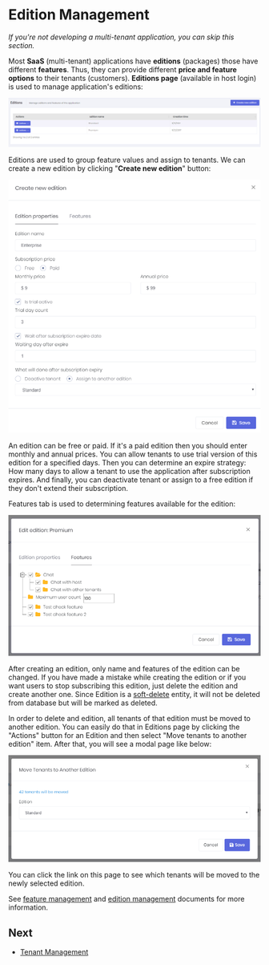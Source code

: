 # Edition Management

*If you're not developing a multi-tenant application, you can skip this section.*

Most **SaaS** (multi-tenant) applications have **editions** (packages) those have different **features**. Thus, they can provide different **price and feature options** to their tenants (customers). **Editions page** (available in host login) is used to manage application's editions:

<img src="images/editions-page-core-4.png" alt="Editions Page" class="img-thumbnail" />

Editions are used to group feature values and assign to tenants. We can create a new edition by clicking "**Create new edition**" button:

<img src="images/edition-edit-1.png" alt="Edit Edition" class="img-thumbnail" />

An edition can be free or paid. If it's a paid edition then you should enter monthly and annual prices. You can allow tenants to use trial version of this edition for a specified days. Then you can determine an expire strategy: How many days to allow a tenant to use the application after subscription expires. And finally, you can deactivate tenant or assign to a free edition if they don't extend their subscription.

Features tab is used to determining features available for the edition:

<img src="images/edition-feature-editing-core-1.png" alt="Edit edition features" class="img-thumbnail" />

After creating an edition, only name and features of the edition can be changed. If you have made a mistake while creating the edition or if you want users to stop subscribing this edition, just delete the edition and create another one. Since Edition is a [soft-delete](<https://aspnetboilerplate.com/Pages/Documents/Data-Filters#isoftdelete>) entity, it will not be deleted from database but will be marked as deleted.

In order to delete and edition, all tenants of that edition must be moved to another edition. You can easily do that in Editions page by clicking the "Actions" button for an Edition and then select "Move tenants to another edition" item. After that, you will see a modal page like below:

<img src="images/move-tenants-to-another-edition.png" alt="Move Tenants to Another Edition" class="img-thumbnail" />

You can click the link on this page to see which tenants will be moved to the newly selected edition.

See [feature management](https://aspnetboilerplate.com/Pages/Documents/Feature-Management) and [edition management](https://aspnetboilerplate.com/Pages/Documents/Zero/Edition-Management) documents for more information.



## Next

- [Tenant Management](Features-Angular-Tenant-Management)